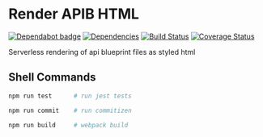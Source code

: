# Render APIB HTML

[![Dependabot badge](https://badgen.net/dependabot/iamogbz/render-apib-html/?icon=dependabot)](https://app.dependabot.com)
[![Dependencies](https://david-dm.org/iamogbz/render-apib-html.svg)](https://github.com/iamogbz/render-apib-html)
[![Build Status](https://travis-ci.org/iamogbz/render-apib-html.svg?branch=master)](https://travis-ci.org/iamogbz/render-apib-html)
[![Coverage Status](https://coveralls.io/repos/github/iamogbz/render-apib-html/badge.svg?branch=master)](https://coveralls.io/github/iamogbz/render-apib-html?branch=master)

Serverless rendering of api blueprint files as styled html

## Shell Commands

```sh
npm run test      # run jest tests
```

```sh
npm run commit    # run commitizen
```

```sh
npm run build     # webpack build
```
